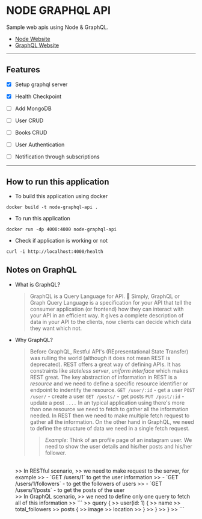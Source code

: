 # NODE GRAPHQL API

Sample web apis using Node & GraphQL.

- [Node Website](https://nodejs.org)
- [GraphQL Website](https://graphql.org)

---
## Features

- [x]  Setup graphql server
- [x]  Health Checkpoint
- [ ]  Add MongoDB
- [ ]  User CRUD
- [ ]  Books CRUD
- [ ]  User Authentication
- [ ]  Notification through subscriptions


---
## How to run this application

- To build this application using docker

`docker build -t node-graphql-api .`

- To run this application

`docker run -dp 4000:4000 node-graphql-api`

- Check if application is working or not

`curl -i http://localhost:4000/health`


## Notes on GraphQL
- What is GraphQL?
  > GraphQL is a Query Language for API. :thinking:
  > Simply, GraphQL or Graph Query Language is a specification for your API that tell the consumer application (or frontend) how they can interact with your API in an efficient way. It gives a complete description of data in your API to the clients, now clients can decide which data they want which not.

- Why GraphQL?
  <br/>
  > Before GraphQL, Restful API's (REpresentational State Transfer) was rulling the world (although it does not mean REST is deprecated). REST offers a great way of defining APIs. It has constraints like <i>stateless server</i>, <i>uniform interface</i> which makes REST great. The key abstraction of information in REST is a *resource* and we need to define a specific resource identifier or endpoint to indentify the resource.
  > `GET /user/:id` - get a user 
  > `POST /user/` - create a user
  > `GET /posts/` - get posts
  > `PUT /post/:id` - update a post
  >  `....`
  > In an typical application using there's more than one resource we need to fetch to gather all the information needed. In REST then we need to make multiple fetch request to gather all the information. On the other hand in GraphQL, we need to define the structure of data we need in a single fetch request.
  >> *Example*:
  >> Think of an profile page of an instagram user. We need to show the user details and his/her posts and his/her follower.
  <br/> 
  >> In RESTful scenario, 
  >> we need to make request to the server, for example
  >> - `GET /users/1` to get the user information
  >> - `GET /users/1/followers` - to get the followers of users
  >> - `GET /users/1/posts` - to get the posts of the user
  <br/>
  >> In GraphQL scenario,
  >> we need to define only one query to fetch all of this information
  >> ```
  >> query {
  >>   user(id: 1) {
  >>    name
  >>    total_followers
  >>    posts {
  >>      image
  >>      location
  >>     }
  >>   }
  >> }
  >> ```
  